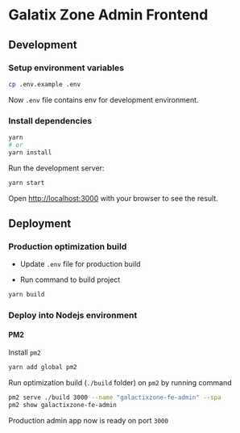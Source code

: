 # Galatix Zone Admin Frontend

## Development

### Setup environment variables
```bash
cp .env.example .env
```
Now `.env` file contains env for development environment.

### Install dependencies

```bash
yarn
# or
yarn install
```

Run the development server:

```bash
yarn start
```

Open [http://localhost:3000](http://localhost:3000) with your browser to see the result.

## Deployment

### Production optimization build
 - Update `.env` file for production build

- Run command to build project

```bash
yarn build
```

### Deploy into Nodejs environment
#### PM2

Install `pm2`
```bash
yarn add global pm2
```

Run optimization build (`./build` folder) on `pm2` by running command
```bash
pm2 serve ./build 3000 --name "galactixzone-fe-admin" --spa
pm2 show galactixzone-fe-admin
```
Production admin app now is ready on port `3000`
